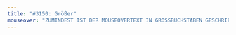 ```yaml
---
title: "#3150: Größer"
mouseover: "ZUMINDEST IST DER MOUSEOVERTEXT IN GROSSBUCHSTABEN GESCHRIEBEN!"
---
```


